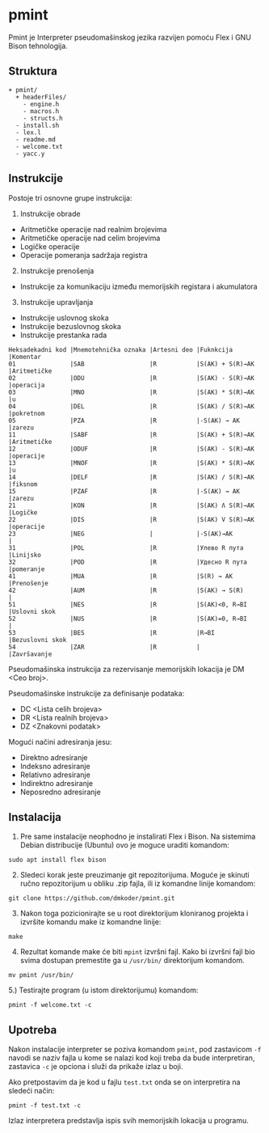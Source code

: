 # pmint
Pmint je Interpreter pseudomašinskog jezika razvijen pomoću Flex i GNU Bison tehnologija.

## Struktura
```
+ pmint/
  + headerFiles/
    - engine.h
    - macros.h
    - structs.h
  - install.sh
  - lex.l
  - readme.md
  - welcome.txt
  - yacc.y
```

## Instrukcije
Postoje tri osnovne grupe instrukcija:
1. Instrukcije obrade
  - Aritmetičke operacije nad realnim brojevima
  - Aritmetičke operacije nad celim brojevima
  - Logičke operacije
  - Operacije pomeranja sadržaja registra
2. Instrukcije prenošenja
  - Instrukcije za komunikaciju između memorijskih registara i akumulatora
3. Instrukcije upravljanja 
  - Instrukcije uslovnog skoka
  - Instrukcije bezuslovnog skoka
  - Instrukcije prestanka rada

```
Heksadekadni kod |Mnemotehnička oznaka |Artesni deo |Fuknkcija         |Komentar
01               |SAB                  |R           |S(AK) + S(R)→AK   |Aritmetičke 
02               |ODU                  |R           |S(AK) - S(R)→AK   |operacija 
03               |MNO                  |R           |S(AK) * S(R)→AK   |u 
04               |DEL                  |R           |S(AK) / S(R)→AK   |pokretnom 
05               |PZA                  |R           |-S(AK) → AK       |zarezu
11               |SABF                 |R           |S(AK) + S(R)→AK   |Aritmetičke 
12               |ODUF                 |R           |S(AK) - S(R)→AK   |operacije 
13               |MNOF                 |R           |S(AK) * S(R)→AK   |u 
14               |DELF                 |R           |S(AK) / S(R)→AK   |fiksnom 
15               |PZAF                 |R           |-S(AK) → AK       |zarezu
21               |KON                  |R           |S(AK) Ʌ S(R)→AK   |Logičke  
22               |DIS                  |R           |S(AK) V S(R)→AK   |operacije
23               |NEG                  |            |-S(AK)→AK         |
31               |POL                  |R           |Улево R пута      |Linijsko
32               |POD                  |R           |Удесно R пута     |pomeranje
41               |MUA                  |R           |S(R) → AK         |Prenošenje
42               |AUM                  |R           |S(AK) → S(R)      |
51               |NES                  |R           |S(AK)<0, R→BI     |Uslovni skok
52               |NUS                  |R           |S(AK)=0, R→BI     |
53               |BES                  |R           |R→BI              |Bezuslovni skok
54               |ZAR                  |R           |                  |Završavanje
```
Pseudomašinska instrukcija za rezervisanje memorijskih lokacija je DM \<Ceo broj\>.

Pseudomašinske instrukcije za definisanje podataka:
 - DC \<Lista celih brojeva\>
 - DR \<Lista realnih brojeva\>
 - DZ \<Znakovni podatak\>

Mogući načini adresiranja jesu:
 - Direktno adresiranje
 - Indeksno adresiranje
 - Relativno adresiranje
 - Indirektno adresiranje
 - Neposredno adresiranje

## Instalacija

1. Pre same instalacije neophodno je instalirati Flex i Bison. Na sistemima Debian distribucije (Ubuntu) ovo je moguce uraditi komandom:
```
sudo apt install flex bison
```
2. Sledeci korak jeste preuzimanje git repozitorijuma. Moguće je skinuti ručno repozitorijum u obliku .zip fajla, ili iz komandne linije komandom:
```
git clone https://github.com/dmkoder/pmint.git
```
3. Nakon toga pozicionirajte se u root direktorijum kloniranog projekta i izvršite komandu make iz komandne linije:
```
make
```
4. Rezultat komande make će biti `mpint` izvršni fajl. Kako bi izvršni fajl bio svima dostupan premestite ga u `/usr/bin/` direktorijum komandom.

```
mv pmint /usr/bin/
```

5.) Testirajte program (u istom direktorijumu) komandom:
```
pmint -f welcome.txt -c
```


## Upotreba

Nakon instalacije interpreter se poziva komandom `pmint`, pod zastavicom `-f` navodi se naziv fajla u kome se nalazi kod koji treba da bude interpretiran, zastavica `-c` je opciona i služi da prikaže izlaz u boji.

Ako pretpostavim da je kod u fajlu `test.txt` onda se on interpretira na sledeći način:
```
pmint -f test.txt -c
```

Izlaz interpretera predstavlja ispis svih memorijskih lokacija u programu.
